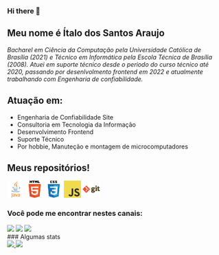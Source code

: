 ### Hi there 👋
## Meu nome é Ítalo dos Santos Araujo 

*Bacharel em Ciência da Computação pela Universidade Católica de Brasília (2021) e Técnico em Informática pela Escola Técnica de Brasília (2008). Atuei em suporte técnico desde o periodo do curso técnico até 2020, passando por desenlvolmento frontend em 2022 e atualmente trabalhando com Engenharia de confiabilidade.*

## Atuação em:
- Engenharia de Confiabilidade Site
- Consultoria em Tecnologia da Informação
- Desenvolvimento Frontend
- Suporte Técnico
- Por hobbie, Manuteção e montagem de microcomputadores

## Meus repositórios!

<div>
  <img src="https://raw.githubusercontent.com/github/explore/80688e429a7d4ef2fca1e82350fe8e3517d3494d/topics/java/java.png" width="40" height="40"/>
  <img src="https://raw.githubusercontent.com/github/explore/80688e429a7d4ef2fca1e82350fe8e3517d3494d/topics/html/html.png" width="40" height="40"/>
  <img src="https://raw.githubusercontent.com/github/explore/80688e429a7d4ef2fca1e82350fe8e3517d3494d/topics/css/css.png" width="40" height="40"/>
  <img src="https://raw.githubusercontent.com/github/explore/80688e429a7d4ef2fca1e82350fe8e3517d3494d/topics/javascript/javascript.png" width="40" height="40"/>
  <img src="https://raw.githubusercontent.com/github/explore/80688e429a7d4ef2fca1e82350fe8e3517d3494d/topics/git/git.png" width="40" height="40"/>
</div>

### Você pode me encontrar nestes canais:
<div>
  <a href = "mailto:italoaraujosantos@gmail.com"><img src="https://img.shields.io/badge/Gmail-D14836?style=for-the-badge&logo=gmail&logoColor=white" target="_blank"></a>
  <a href="https://www.linkedin.com/in/italoaraujosantos/" target="_blank"><img src="https://img.shields.io/badge/-LinkedIn-%230077B5?style=for-the-badge&logo=linkedin&logoColor=white" target="_blank"></a>   
  <a href="https://www.instagram.com/italoaraujosantos/" target="_blank"><img src="https://img.shields.io/badge/-Instagram-%23E4405F?style=for-the-badge&logo=instagram&logoColor=white" target="_blank"></a>
</div>
### Algumas stats
<div>
  <a href="https://github.com/italoaraujosantos">
  <img height="160em" src="https://github-readme-stats.vercel.app/api/top-langs/?username=italoaraujosantos&layout=compact&langs_count=7&theme=dracula"/>
  <img height="160em" src="https://github-readme-stats.vercel.app/api?username=italoaraujosantos&show_icons=true&theme=dracula&include_all_commits=true&count_private=true"/>
</div>
